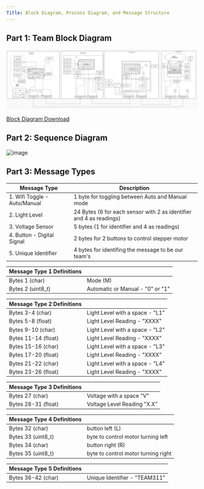 ```yaml
---
Title: Block Diagram, Process Diagram, and Message Structure 
---
```

## Part 1: Team Block Diagram
<img src="https://raw.githubusercontent.com/EGR314-2025-S-311/T311.github.io/refs/heads/main/images/TeamBLOCK.png">

[Block Diagram Download](https://github.com/EGR314-2025-S-311/T311.github.io/blob/main/images/Team%20Block%20Diagram.pdf)

## Part 2: Sequence Diagram
<img width="468" alt="image" src="https://github.com/user-attachments/assets/06cad9ed-694c-4612-8d99-c81a206fdac9" />


## Part 3: Message Types

| Message Type                              | Description                                                      |
| ----------------------------------------- | ---------------------------------------------------------------- |
| 1. Wifi Toggle - Auto/Manual              | 1 byte for toggling between Auto and Manual mode                 | 
| 2. Light Level                            | 24 Bytes (6 for each sensor with 2 as identifier and 4 as readings)                                      |
| 3. Voltage Sensor                         | 5 bytes  (1 for identifier and 4 as readings)                                                     |
| 4. Button - Digital Signal                | 2 bytes for 2 buttons to control stepper motor          |
| 5. Unique Identifier                      | 4 bytes for identifing the message to be our team's              | 

| Message Type 1 Definitions                |                                                                  |
| ----------------------------------------- | ---------------------------------------------------------------- |
| Bytes 1 (char)                        | Mode (M)                                 |
| Bytes 2 (uint8_t)                        | Automatic or Manual - "0" or "1"                                 |

| Message Type 2 Definitions                |                                                                  |
| ----------------------------------------- | ---------------------------------------------------------------- |
| Bytes 3-4 (char)                     | Light Level with a space - "L1"                                  |
| Bytes 5-8 (float)                         | Light Level Reading - "XXXX"                                     |
| Bytes 9-10 (char)                     | Light Level with a space - "L2"                                  |
| Bytes 11-14 (float)                         | Light Level Reading - "XXXX"                                     |
| Bytes 15-16 (char)                     | Light Level with a space - "L3"                                  |
| Bytes 17-20 (float)                         | Light Level Reading - "XXXX"                                     |
| Bytes 21-22 (char)                     | Light Level with a space - "L4"                                  |
| Bytes 23-26 (float)                         | Light Level Reading - "XXXX"                                     |

| Message Type 3 Definitions |                      |
|----------------------------|----------------------|
| Bytes 27 (char)                       | Voltage with a space "V"                                        |
| Bytes 28-31 (float)                       | Voltage Level Reading  "X.X"                                    |

| Message Type 4 Definitions                |                                                                  |
| ----------------------------------------- | ---------------------------------------------------------------- |
| Bytes 32 (char)  | button left (L) |
| Bytes 33 (uint8_t)                     | byte to control motor turning left          |
| Bytes 34 (char)  | button right (R) |
| Bytes 35 (uint8_t)  | byte to control motor turning right |

| Message Type 5 Definitions                |                                                                  |
| ----------------------------------------- | ---------------------------------------------------------------- |
| Bytes 36-42 (char)                      | Unique Identifier - "TEAM311"                                   |

